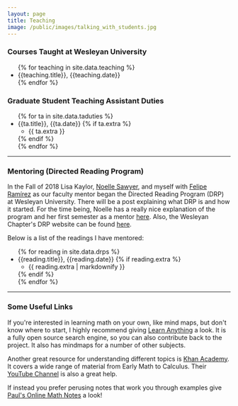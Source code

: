 ```yaml
---
layout: page
title: Teaching
image: /public/images/talking_with_students.jpg
---
```


### Courses Taught at Wesleyan University

<ul>
{% for teaching in site.data.teaching %}
  <li>
    {{teaching.title}}, {{teaching.date}}
  </li>
{% endfor %}
</ul>

### Graduate Student Teaching Assistant Duties

<ul>
{% for ta in site.data.taduties %}
  <li>
    {{ta.title}}, {{ta.date}}
    {% if ta.extra %}
      <ul>
        <li>{{ ta.extra }}</li>
      </ul>
    {% endif %}
  </li>
{% endfor %}
</ul>

---

### Mentoring (Directed Reading Program)

In the Fall of 2018 Lisa Kaylor, [Noelle Sawyer][noelle], and myself with [Felipe Ramírez][felipe] as our faculty mentor began the Directed Reading Program (DRP) at Wesleyan University. There will be a post explaining what DRP is and how it started. For the time being, Noelle has a really nice explanation of the program and her first semester as a mentor [here][noelle drp]. Also, the Wesleyan Chapter's DRP website can be found [here][wesleyan drp].

Below is a list of the readings I have mentored:

<ul>
{% for reading in site.data.drps %}
  <li>
    {{reading.title}}, {{reading.date}}
    {% if reading.extra %}
      <ul>
        <li>{{ reading.extra | markdownify }}</li>
      </ul>
    {% endif %}
  </li>
{% endfor %}
</ul>

---

### Some Useful Links

If you're interested in learning math on your own, like mind maps, but don't know where to start, I highly recommend giving [Learn Anything](https://learn-anything.xyz/mathematics) a look. It is a fully open source search engine, so you can also contribute back to the project. It also has mindmaps for a number of other subjects.

Another great resource for understanding different topics is [Khan Academy](https://www.khanacademy.org/math). It covers a wide range of material from Early Math to Calculus. Their [YouTube Channel](https://www.youtube.com/channel/UC4a-Gbdw7vOaccHmFo40b9g) is also a great help.

If instead you prefer perusing notes that work you through examples give [Paul's Online Math Notes](http://tutorial.math.lamar.edu/) a look!


[noelle]: https://www.noellesawyer.com/
[felipe]: http://framirez.faculty.wesleyan.edu/
[noelle drp]: https://www.noellesawyer.com/desk-1/notes-from-the-directed-reading-program-s-first-semester
[wesleyan drp]: https://drp.site.wesleyan.edu/
